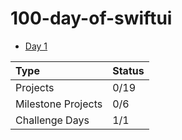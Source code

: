 # 100-day-of-swiftui

* [Day 1](https://github.com/lareenmelo/100-days-of-swiftui/blob/develop/D1.md)

| Type | Status |
|:--|--|
| Projects |0/19 |
|Milestone Projects|0/6|
|Challenge Days| 1/1|

